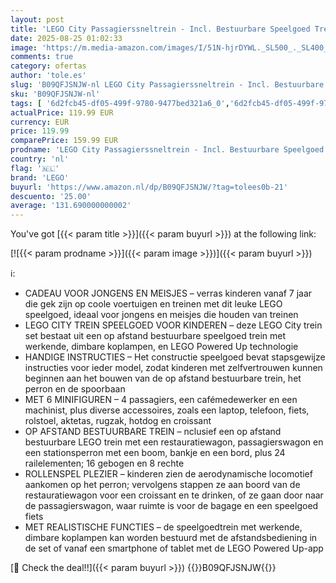 ```yaml
---
layout: post
title: 'LEGO City Passagierssneltrein - Incl. Bestuurbare Speelgoed Trein met Werkende Koplampen  2 Wagons  24 Railstukken en 6 Minifiguren - Cadeau voor Jongens en Meisjes vanaf 7 Jaar - 60337'
date: 2025-08-25 01:02:33
image: 'https://m.media-amazon.com/images/I/51N-hjrDYWL._SL500_._SL400_.jpg'
comments: true
category: ofertas
author: 'tole.es'
slug: 'B09QFJSNJW-nl LEGO City Passagierssneltrein - Incl. Bestuurbare...'
sku: 'B09QFJSNJW-nl'
tags: [ '6d2fcb45-df05-499f-9780-9477bed321a6_0','6d2fcb45-df05-499f-9780-9477bed321a6_501','6d2fcb45-df05-499f-9780-9477bed321a6_5201','6d2fcb45-df05-499f-9780-9477bed321a6_5301','6d2fcb45-df05-499f-9780-9477bed321a6_8801','8','Arborist Merchandising Root','Bouw- & constructiespeelgoed','Educatief speelgoed','LEGO','Lego','Montessori','Self Service','Special Features Stores','Speelgoed & spellen','Speelgoedbouwsets','Speelgoedvoertuigen','Speeltreinen & -trams voor kinderen','lego','🇳🇱', ]
actualPrice: 119.99 EUR
currency: EUR
price: 119.99
comparePrice: 159.99 EUR
prodname: 'LEGO City Passagierssneltrein - Incl. Bestuurbare Speelgoed Trein met Werkende Koplampen  2 Wagons  24 Railstukken en 6 Minifiguren - Cadeau voor Jongens en Meisjes vanaf 7 Jaar - 60337'
country: 'nl'
flag: '🇳🇱'
brand: 'LEGO'
buyurl: 'https://www.amazon.nl/dp/B09QFJSNJW/?tag=tolees0b-21'
descuento: '25.00'
average: '131.690000000002'
---
```


You've got [{{< param title >}}]({{< param buyurl >}}) at the following link:

[![{{< param prodname >}}]({{< param image >}})]({{< param buyurl >}})

ℹ️:

- CADEAU VOOR JONGENS EN MEISJES – verras kinderen vanaf 7 jaar die gek zijn op coole voertuigen en treinen met dit leuke LEGO speelgoed, ideaal voor jongens en meisjes die houden van treinen
- LEGO CITY TREIN SPEELGOED VOOR KINDEREN – deze LEGO City trein set bestaat uit een op afstand bestuurbare speelgoed trein met werkende, dimbare koplampen, en LEGO Powered Up technologie
- HANDIGE INSTRUCTIES – Het constructie speelgoed bevat stapsgewijze instructies voor ieder model, zodat kinderen met zelfvertrouwen kunnen beginnen aan het bouwen van de op afstand bestuurbare trein, het perron en de spoorbaan
- MET 6 MINIFIGUREN – 4 passagiers, een cafémedewerker en een machinist, plus diverse accessoires, zoals een laptop, telefoon, fiets, rolstoel, aktetas, rugzak, hotdog en croissant
- OP AFSTAND BESTUURBARE TREIN – nclusief een op afstand bestuurbare LEGO trein met een restauratiewagon, passagierswagon en een stationsperron met een boom, bankje en een bord, plus 24 railelementen; 16 gebogen en 8 rechte
- ROLLENSPEL PLEZIER – kinderen zien de aerodynamische locomotief aankomen op het perron; vervolgens stappen ze aan boord van de restauratiewagon voor een croissant en te drinken, of ze gaan door naar de passagierswagon, waar ruimte is voor de bagage en een speelgoed fiets
- MET REALISTISCHE FUNCTIES – de speelgoedtrein met werkende, dimbare koplampen kan worden bestuurd met de afstandsbediening in de set of vanaf een smartphone of tablet met de LEGO Powered Up-app

[🛒 Check the deal!!]({{< param buyurl >}})
{{<world>}}B09QFJSNJW{{</world>}}
